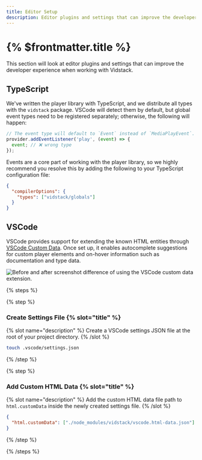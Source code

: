 ```yaml
---
title: Editor Setup
description: Editor plugins and settings that can improve the developer experience when working with Vidstack.
---
```


# {% $frontmatter.title %}

This section will look at editor plugins and settings that can improve the developer experience
when working with Vidstack.

## TypeScript

We've written the player library with TypeScript, and we distribute all types with the
`vidstack` package. VSCode will detect them by default, but global event types need to
be registered separately; otherwise, the following will happen:

```js
// The event type will default to `Event` instead of `MediaPlayEvent`.
provider.addEventListener('play', (event) => {
  event; // ❌ wrong type
});
```

Events are a core part of working with the player library, so we highly recommend you resolve
this by adding the following to your TypeScript configuration file:

```json {% title="tsconfig.json" copyHighlight=true highlight="3" %}
{
  "compilerOptions": {
    "types": ["vidstack/globals"]
  }
}
```

## VSCode

VSCode provides support for extending the known HTML entities through
[VSCode Custom Data](https://github.com/microsoft/vscode-custom-data). Once set up, it enables
autocomplete suggestions for custom player elements and on-hover information such as
documentation and type data.

![Before and after screenshot difference of using the VSCode custom data extension.]($lib/img/vscode-autocomplete.png)

{% steps %}

{% step %}

### Create Settings File {% slot="title" %}

{% slot name="description" %}
Create a VSCode settings JSON file at the root of your project directory.
{% /slot %}

```bash {% copy=true %}
touch .vscode/settings.json
```

{% /step %}

{% step %}

### Add Custom HTML Data {% slot="title" %}

{% slot name="description" %}
Add the custom HTML data file path to `html.customData` inside the newly created settings file.
{% /slot %}

```json {% title=".vscode/setting.json" copy=true %}
{
  "html.customData": ["./node_modules/vidstack/vscode.html-data.json"]
}
```

{% /step %}

{% /steps %}
